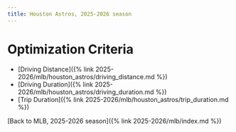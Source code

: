 ```yaml
---
title: Houston Astros, 2025-2026 season
---
```


# Optimization Criteria
- [Driving Distance]({% link 2025-2026/mlb/houston_astros/driving_distance.md %})
- [Driving Duration]({% link 2025-2026/mlb/houston_astros/driving_duration.md %})
- [Trip Duration]({% link 2025-2026/mlb/houston_astros/trip_duration.md %})

[Back to MLB, 2025-2026 season]({% link 2025-2026/mlb/index.md %})
